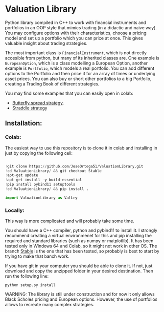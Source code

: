 # Valuation Library

Python library compiled in C++ to work with financial instruments and portfolios in an OOP style that mimics trading (in a didactic and naive way). You may configure options with their characteristics, choose a pricing model and set up a portfolio which you can price at once. This gives valuable insight about trading strategies.

The most important class is ````FinancialInstrument````, which is not directly accesible from python, but many of its inherited classes are. One example is ````EuropeanOption````, which is a class modelling a European Option, another example is ````Portfolio````, which models a real portfolio. You can add different options to the Portfolio and then price it for an array of times or underlying asset prices. You can also buy or short other portfolios to a big Portfolio, creating a Trading Book of different strategies.

You may find some examples that you can easily open in colab:
- [Butterfly spread strategy](https://github.com/JoseOrtega51/ValuationLibrary/blob/main/examples/butterfly_spread_colab.ipynb).
- [Straddle strategy](https://github.com/JoseOrtega51/ValuationLibrary/blob/main/examples/Straddle_colab.ipynb)

## Installation:
### Colab:
The easiest way to use this repository is to clone it in colab and installing in just by copying the following cell:

```python

!git clone https://github.com/JoseOrtega51/ValuationLibrary.git
!cd ValuationLibrary/ && git checkout Stable
!apt-get update
!apt-get install -y build-essential
!pip install pybind11 setuptools
!cd ValuationLibrary/ && pip install .

import ValuationLibrary as ValLry

```

### Locally:
This way is more complicated and will probably take some time.

You should have a C++ compiler, python and pybind11 to install it. I strongly recommend creating a virtual environmenet for this and pip installing the required and standard libraries (such as numpy or matplotlib). It has been tested only in Windows 64 and Colab, so it might not work in other OS. The branch [Stable](https://github.com/JoseOrtega51/ValuationLibrary/tree/Stable) is the one that has been tested, so probably is best to start by trying to make that banch work.

If you have git in your computer you should be able to clone it. If not, just download and copy the unzipped folder in your desired destination.  Then run the following line:
```shell
python setup.py install
```

WARNING: The library is still under construction and for now it only allows Black Scholes pricing and European options. However, the use of portfolios allows to recreate many complex strategies.
